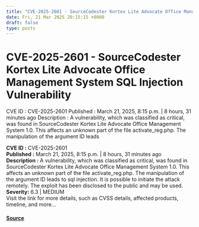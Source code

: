 ```yaml
---
title: "CVE-2025-2601 - SourceCodester Kortex Lite Advocate Office Management System SQL Injection Vulnerability"
date: Fri, 21 Mar 2025 20:15:15 +0000
draft: false
type: posts
---
```

# CVE-2025-2601 - SourceCodester Kortex Lite Advocate Office Management System SQL Injection Vulnerability





 CVE ID : CVE-2025-2601 Published : March 21, 2025, 8:15 p.m. | 8 hours, 31 minutes ago Description : A vulnerability, which was classified as critical, was found in SourceCodester Kortex Lite Advocate Office Management System 1.0. This affects an unknown part of the file activate_reg.php. The manipulation of the argument ID leads

**CVE ID :** CVE-2025-2601  
**Published :** March 21, 2025, 8:15 p.m. | 8 hours, 31 minutes ago  
**Description :** A vulnerability, which was classified as critical, was found in SourceCodester Kortex Lite Advocate Office Management System 1.0. This affects an unknown part of the file activate\_reg.php. The manipulation of the argument ID leads to sql injection. It is possible to initiate the attack remotely. The exploit has been disclosed to the public and may be used.  
**Severity:** 6.3 | MEDIUM  
Visit the link for more details, such as CVSS details, affected products, timeline, and more...

#### [Source](https://cvefeed.io/vuln/detail/CVE-2025-2601)

